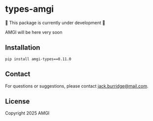 # types-amgi

:construction: This package is currently under development :construction:

AMGI will be here very soon

## Installation

```
pip install amgi-types==0.11.0
```

## Contact

For questions or suggestions, please contact [jack.burridge@mail.com](mailto:jack.burridge@mail.com).

## License

Copyright 2025 AMGI
